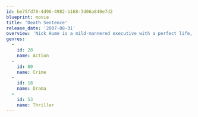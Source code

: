 ```yaml
---
id: be75fd70-4d96-4982-b168-3d06a840e7d2
blueprint: movie
title: 'Death Sentence'
release_date: '2007-08-31'
overview: 'Nick Hume is a mild-mannered executive with a perfect life, until one gruesome night he witnesses something that changes him forever. Transformed by grief, Hume eventually comes to the disturbing conclusion that no length is too great when protecting his family.'
genres:
  -
    id: 28
    name: Action
  -
    id: 80
    name: Crime
  -
    id: 18
    name: Drama
  -
    id: 53
    name: Thriller
---
```

